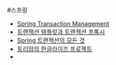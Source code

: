 #스프링 
* [Spring Transaction Management](https://docs.spring.io/spring-framework/docs/4.2.x/spring-framework-reference/html/transaction.html)
* [트랜잭션 템플릿과 트랜잭션 프록시](https://velog.io/@ksk7584/%ED%8A%B8%EB%9E%9C%EC%9E%AD%EC%85%98-%ED%85%9C%ED%94%8C%EB%A6%BF%EA%B3%BC-%ED%8A%B8%EB%9E%9C%EC%9E%AD%EC%85%98-%ED%94%84%EB%A1%9D%EC%8B%9C)
* [Spring 트랜잭션의 모든 것](https://itjava.tistory.com/33)
* [토리맘의 한글라이즈 프로젝트](https://godekdls.github.io/Spring%20Data%20Access/transactionmanagement/#151-using-the-transactiontemplate)
* 